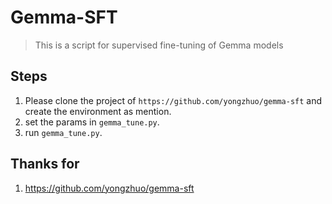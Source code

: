 # Gemma-SFT
> This is a script for supervised fine-tuning of Gemma models

## Steps
1. Please clone the project of `https://github.com/yongzhuo/gemma-sft` and create the environment as mention.
2. set the params in  `gemma_tune.py`.
3. run `gemma_tune.py`.

## Thanks for
1. https://github.com/yongzhuo/gemma-sft
